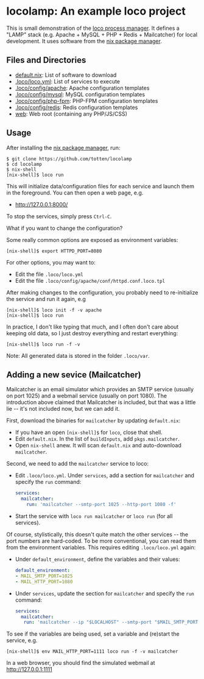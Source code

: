 # locolamp: An example loco project

This is small demonstration of the [loco process manager](https://github.com/totten/loco). It defines a "LAMP" stack (e.g. Apache + MySQL + PHP + Redis + Mailcatcher) for local development. It uses software from the [nix package manager](https://nixos.org/nix/).

## Files and Directories

* [default.nix](default.nix): List of software to download
* [.loco/loco.yml](.loco/loco.yml): List of services to execute
* [.loco/config/apache](.loco/config/apache): Apache configuration templates
* [.loco/config/mysql](.loco/config/mysql): MySQL configuration templates
* [.loco/config/php-fpm](.loco/config/php-fpm): PHP-FPM configuration templates
* [.loco/config/redis](.loco/config/redis): Redis configuration templates
* [web](web): Web root (containing any PHP/JS/CSS)

## Usage

After installing the [nix package manager](https://nixos.org/nix/), run:

```
$ git clone https://github.com/totten/locolamp
$ cd locolamp
$ nix-shell
[nix-shell]$ loco run
```

This will initialize data/configuration files for each service and launch
them in the foreground.  You can then open a web page, e.g.

* http://127.0.0.1:8000/

To stop the services, simply press `Ctrl-C`.

What if you want to change the configuration?

Some really common options are exposed as environment variables:

```
[nix-shell]$ export HTTPD_PORT=8080
```

For other options, you may want to:

* Edit the file `.loco/loco.yml`
* Edit the file `.loco/config/apache/conf/httpd.conf.loco.tpl`

After making changes to the configuration, you probably need to
re-initialize the service and run it again, e.g

```
[nix-shell]$ loco init -f -v apache
[nix-shell]$ loco run
```

In practice, I don't like typing that much, and I often don't care about
keeping old data, so I just destroy everything and restart everything:

```
[nix-shell]$ loco run -f -v
```

Note: All generated data is stored in the folder `.loco/var`.

## Adding a new sevice (Mailcatcher)

Mailcatcher is an email simulator which provides an SMTP service (usually on
port 1025) and a webmail service (usually on port 1080).  The introduction
above claimed that Mailcatcher is included, but that was a little lie --
it's not included now, but we can add it.

First, download the binaries for `mailcatcher` by updating `default.nix`:

* If you have an open `[nix-shell]$` for `loco`, close that shell.
* Edit `default.nix`. In the list of `buildInputs`, add `pkgs.mailcatcher`.
* Open `nix-shell` anew. It will scan `default.nix` and auto-download `mailcatcher`.

Second, we need to add the `mailcatcher` service to loco:

* Edit `.loco/loco.yml`. Under `services`, add a section for `mailcatcher` and specify the `run` command:
  ```yaml
  services:
    mailcatcher:
      run: 'mailcatcher --smtp-port 1025 --http-port 1080 -f'
  ```
* Start the service with `loco run mailcatcher` or `loco run` (for all services).

Of course, stylistically, this doesn't quite match the other services -- the
port numbers are hard-coded.  To be more conventional, you can read them
from the environment variables.  This requires editing `.loco/loco.yml`
again:

* Under `default_environment`, define the variables and their values:
  ```yaml
  default_environment:
  - MAIL_SMTP_PORT=1025
  - MAIL_HTTP_PORT=1080
  ```
* Under `services`, update the section for `mailcatcher` and specify the `run` command:
  ```yaml
  services:
    mailcatcher:
     run: 'mailcatcher --ip "$LOCALHOST" --smtp-port "$MAIL_SMTP_PORT" --http-port "$MAIL_HTTP_PORT" -f'
  ```

To see if the variables are being used, set a variable and (re)start the service, e.g.

```
[nix-shell]$ env MAIL_HTTP_PORT=1111 loco run -f -v mailcatcher
```

In a web browser, you should find the simulated webmail at http://127.0.0.1:1111 
